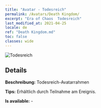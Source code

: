 ```yaml
---
title: "Avatar - Todesreich"
permalink: /Avatars/Death Kingdom/
excerpt: "Era of Chaos  Todesreich"
last_modified_at: 2021-04-25
locale: de
ref: "Death Kingdom.md"
toc: false
classes: wide
---
```

 ![Todesreich](/images/a/avatarFrame_86.png)

## Details

 **Beschreibung:** Todesreich-Avatarrahmen 

 **Tips:** Erhältlich durch Teilnahme am Ereignis. 

 **Is available:**  - 

